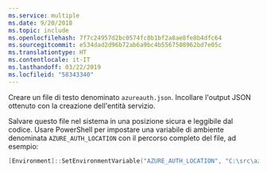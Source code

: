```yaml
---
ms.service: multiple
ms.date: 9/20/2018
ms.topic: include
ms.openlocfilehash: 7f7c24957d2bc0574fc0b1bf2a8ae8fe8b4dfc64
ms.sourcegitcommit: e534dad2d96b72ab6a9bc4b5567508962bd7e05c
ms.translationtype: HT
ms.contentlocale: it-IT
ms.lasthandoff: 03/22/2019
ms.locfileid: "58343340"
---
```

Creare un file di testo denominato `azureauth.json`. Incollare l'output JSON ottenuto con la creazione dell'entità servizio.

Salvare questo file nel sistema in una posizione sicura e leggibile dal codice. Usare PowerShell per impostare una variabile di ambiente denominata `AZURE_AUTH_LOCATION` con il percorso completo del file, ad esempio:

```powershell
[Environment]::SetEnvironmentVariable("AZURE_AUTH_LOCATION", "C:\src\azureauth.json", "User")
```
